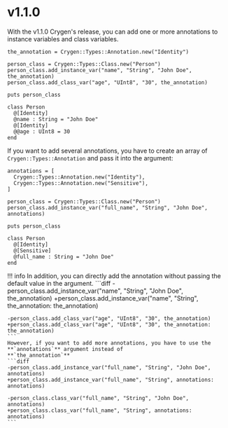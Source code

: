 # v1.1.0

With the v1.1.0 Crygen's release, you can add one or more annotations to instance variables and class variables.

```cr
the_annotation = Crygen::Types::Annotation.new("Identity")

person_class = Crygen::Types::Class.new("Person")
person_class.add_instance_var("name", "String", "John Doe", the_annotation)
person_class.add_class_var("age", "UInt8", "30", the_annotation)

puts person_class
```

```cr
class Person
  @[Identity]
  @name : String = "John Doe"
  @[Identity]
  @@age : UInt8 = 30
end
```

If you want to add several annotations, you have to create an array of `Crygen::Types::Annotation` and pass it into
the argument:

```cr
annotations = [
  Crygen::Types::Annotation.new("Identity"),
  Crygen::Types::Annotation.new("Sensitive"),
]

person_class = Crygen::Types::Class.new("Person")
person_class.add_instance_var("full_name", "String", "John Doe", annotations)

puts person_class
```

```cr
class Person
  @[Identity]
  @[Sensitive]
  @full_name : String = "John Doe"
end
```

!!! info
    In addition, you can directly add the annotation without passing the default value in the argument.
    ```diff
    -person_class.add_instance_var("name", "String", "John Doe", the_annotation)
    +person_class.add_instance_var("name", "String", the_annotation: the_annotation)

    -person_class.add_class_var("age", "UInt8", "30", the_annotation)
    +person_class.add_class_var("age", "UInt8", "30", the_annotation: the_annotation)
    ```
    However, if you want to add more annotations, you have to use the **`annotations`** argument instead of
    **`the_annotation`**
    ```diff
    -person_class.add_instance_var("full_name", "String", "John Doe", annotations)
    +person_class.add_instance_var("full_name", "String", annotations: annotations)

    -person_class.class_var("full_name", "String", "John Doe", annotations)
    +person_class.class_var("full_name", "String", annotations: annotations)
    ```
